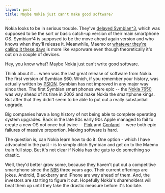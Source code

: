 ```yaml
---
layout: post
title: Maybe Nokia just can't make good software?
---
```



Nokia looks to be in serious trouble. They've <a href="http://www.techradar.com/news/phone-and-communications/mobile-phones/symbian-3-delayed-until-later-in-2010-685359">delayed Symbian^3,</a> which was supposed to be the sort or basic catch-up version of their main smartphone OS. Symbian^4 is supposed to be the move ahead again version and who knows when they'll release it. Meanwhile, Maemo or <a href="http://meego.com/">whatever they're calling it these days</a> is more like vaporware even though theoretically it's out on a couple of devices.

Hey, you know what? Maybe Nokia just can't write good software.

Think about it ... when was the last great release of software from Nokia. The first version of Symbian S60. Which, if you remember your history, was actually written by <a href="http://en.wikipedia.org/wiki/Psion#Recent_developments">PSION</a>. Symbian has not improved in any major way since then. The first Symbian smart phones were epic -- the <a href="http://en.wikipedia.org/wiki/Nokia_7650">Nokia 7650</a> was way ahead of its time in 2002 and make Nokia the smartphone kings. But after that they didn't seem to be able to put out a really substantial upgrade.

Big companies have a long history of not being able to complete operating system upgrades. Back in the late 80s early 90s Apple managed to fail to create a new OS not once but twice -- <a href="http://lowendmac.com/orchard/05/1026.html">Pink</a> and <a href="http://en.wikipedia.org/wiki/Copland_%28operating_system%29">Copland</a> -- were both epic failures of massive proportion. Making software is hard.

The question is, can Nokia learn how to do it. One option - which I have advocated in the past - is to simply ditch Symbian and get on to the Maemo train full stop. But it's not clear if Nokia has the guts to do something so drastic.

Well, they'd better grow some, because they haven't put out a competitive smartphone since the <a href="http://en.wikipedia.org/wiki/Nokia_N95">N95</a> three years ago. Their current offerings are jokes. Android, Blackberry and iPhone are way ahead of them. And, the investors are starting to figure it out. Hopefully Nokia's shareholders will beat them up until they take the drastic measure before it's too late.
